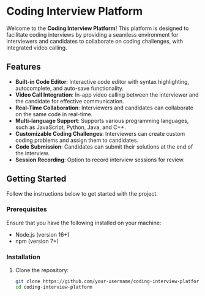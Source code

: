 # Coding Interview Platform

Welcome to the **Coding Interview Platform**! This platform is designed to facilitate coding interviews by providing a seamless environment for interviewers and candidates to collaborate on coding challenges, with integrated video calling.

## Features

- **Built-in Code Editor**: Interactive code editor with syntax highlighting, autocomplete, and auto-save functionality.
- **Video Call Integration**: In-app video calling between the interviewer and the candidate for effective communication.
- **Real-Time Collaboration**: Interviewers and candidates can collaborate on the same code in real-time.
- **Multi-language Support**: Supports various programming languages, such as JavaScript, Python, Java, and C++.
- **Customizable Coding Challenges**: Interviewers can create custom coding problems and assign them to candidates.
- **Code Submission**: Candidates can submit their solutions at the end of the interview.
- **Session Recording**: Option to record interview sessions for review.

## Getting Started

Follow the instructions below to get started with the project.

### Prerequisites

Ensure that you have the following installed on your machine:

- Node.js (version 16+)
- npm (version 7+)

### Installation

1. Clone the repository:

   ```bash
   git clone https://github.com/your-username/coding-interview-platform.git
   cd coding-interview-platform
